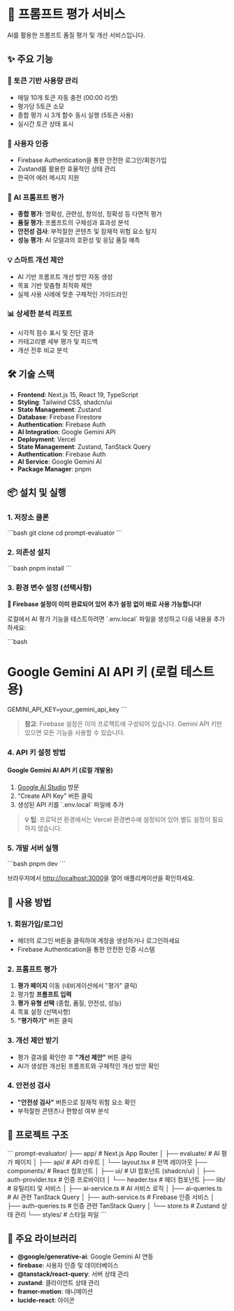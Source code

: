 # 🤖 프롬프트 평가 서비스

AI를 활용한 프롬프트 품질 평가 및 개선 서비스입니다.

## ✨ 주요 기능

### 🎯 토큰 기반 사용량 관리
- 매일 10개 토큰 자동 충전 (00:00 리셋)
- 평가당 5토큰 소모
- 종합 평가 시 3개 함수 동시 실행 (5토큰 사용)
- 실시간 토큰 상태 표시

### 🔐 사용자 인증
- Firebase Authentication을 통한 안전한 로그인/회원가입
- Zustand를 활용한 효율적인 상태 관리
- 한국어 에러 메시지 지원

### 🤖 AI 프롬프트 평가
- **종합 평가**: 명확성, 관련성, 창의성, 정확성 등 다면적 평가
- **품질 평가**: 프롬프트의 구체성과 효과성 분석
- **안전성 검사**: 부적절한 콘텐츠 및 잠재적 위험 요소 탐지
- **성능 평가**: AI 모델과의 호환성 및 응답 품질 예측

### 💡 스마트 개선 제안
- AI 기반 프롬프트 개선 방안 자동 생성
- 목표 기반 맞춤형 최적화 제안
- 실제 사용 사례에 맞춘 구체적인 가이드라인

### 📊 상세한 분석 리포트
- 시각적 점수 표시 및 진단 결과
- 카테고리별 세부 평가 및 피드백
- 개선 전후 비교 분석

## 🛠️ 기술 스택

- **Frontend**: Next.js 15, React 19, TypeScript
- **Styling**: Tailwind CSS, shadcn/ui
- **State Management**: Zustand
- **Database**: Firebase Firestore
- **Authentication**: Firebase Auth
- **AI Integration**: Google Gemini API
- **Deployment**: Vercel
- **State Management**: Zustand, TanStack Query
- **Authentication**: Firebase Auth
- **AI Service**: Google Gemini AI
- **Package Manager**: pnpm

## 📦 설치 및 실행

### 1. 저장소 클론
\`\`\`bash
git clone <repository-url>
cd prompt-evaluator
\`\`\`

### 2. 의존성 설치
\`\`\`bash
pnpm install
\`\`\`

### 3. 환경 변수 설정 (선택사항)

**🎉 Firebase 설정이 이미 완료되어 있어 추가 설정 없이 바로 사용 가능합니다!**

로컬에서 AI 평가 기능을 테스트하려면 \`.env.local\` 파일을 생성하고 다음 내용을 추가하세요:

\`\`\`bash
# Google Gemini AI API 키 (로컬 테스트용)
GEMINI_API_KEY=your_gemini_api_key
\`\`\`

> **참고**: Firebase 설정은 이미 프로젝트에 구성되어 있습니다. Gemini API 키만 있으면 모든 기능을 사용할 수 있습니다.

### 4. API 키 설정 방법

#### Google Gemini AI API 키 (로컬 개발용)
1. [Google AI Studio](https://aistudio.google.com/app/apikey) 방문
2. "Create API Key" 버튼 클릭
3. 생성된 API 키를 \`.env.local\` 파일에 추가

> **💡 팁**: 프로덕션 환경에서는 Vercel 환경변수에 설정되어 있어 별도 설정이 필요하지 않습니다.

### 5. 개발 서버 실행
\`\`\`bash
pnpm dev
\`\`\`

브라우저에서 [http://localhost:3000](http://localhost:3000)을 열어 애플리케이션을 확인하세요.

## 🎯 사용 방법

### 1. 회원가입/로그인
- 헤더의 로그인 버튼을 클릭하여 계정을 생성하거나 로그인하세요
- Firebase Authentication을 통한 안전한 인증 시스템

### 2. 프롬프트 평가
1. **평가 페이지** 이동 (네비게이션에서 "평가" 클릭)
2. 평가할 **프롬프트 입력**
3. **평가 유형 선택** (종합, 품질, 안전성, 성능)
4. 목표 설정 (선택사항)
5. **"평가하기"** 버튼 클릭

### 3. 개선 제안 받기
- 평가 결과를 확인한 후 **"개선 제안"** 버튼 클릭
- AI가 생성한 개선된 프롬프트와 구체적인 개선 방안 확인

### 4. 안전성 검사
- **"안전성 검사"** 버튼으로 잠재적 위험 요소 확인
- 부적절한 콘텐츠나 편향성 여부 분석

## 📁 프로젝트 구조

\`\`\`
prompt-evaluator/
├── app/                    # Next.js App Router
│   ├── evaluate/          # AI 평가 페이지
│   ├── api/               # API 라우트
│   └── layout.tsx         # 전역 레이아웃
├── components/            # React 컴포넌트
│   ├── ui/               # UI 컴포넌트 (shadcn/ui)
│   ├── auth-provider.tsx # 인증 프로바이더
│   └── header.tsx        # 헤더 컴포넌트
├── lib/                  # 유틸리티 및 서비스
│   ├── ai-service.ts     # AI 서비스 로직
│   ├── ai-queries.ts     # AI 관련 TanStack Query
│   ├── auth-service.ts   # Firebase 인증 서비스
│   ├── auth-queries.ts   # 인증 관련 TanStack Query
│   └── store.ts          # Zustand 상태 관리
└── styles/               # 스타일 파일
\`\`\`

## 🔧 주요 라이브러리

- **@google/generative-ai**: Google Gemini AI 연동
- **firebase**: 사용자 인증 및 데이터베이스
- **@tanstack/react-query**: 서버 상태 관리
- **zustand**: 클라이언트 상태 관리
- **framer-motion**: 애니메이션
- **lucide-react**: 아이콘
